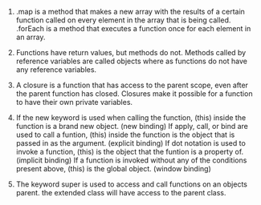 1. .map is a method that makes a new array with the results of a certain function called on every element in the array that is being called. .forEach is a method that executes a function once for each element in an array.

2. Functions have return values, but methods do not. Methods called by reference variables are called objects where as functions do not have any reference variables.

3. A closure is a function that has access to the parent scope, even after the parent function has closed. Closures make it possible for a function to have their own private variables.

4. If the new keyword is used when calling the function, (this) inside the      function is a brand new object. (new binding)
   If apply, call, or bind are used to call a funtion, (this) inside the function is the object that is passed in as the argument. (explicit binding)
   If dot notation is used to invoke a function, (this) is the object that the funtion is a property of. (implicit binding)
   If a function is invoked without any of the conditions present above, (this) is the global object. (window binding)

5. The keyword super is used to access and call functions on an objects parent. the extended class will have access to the parent class.